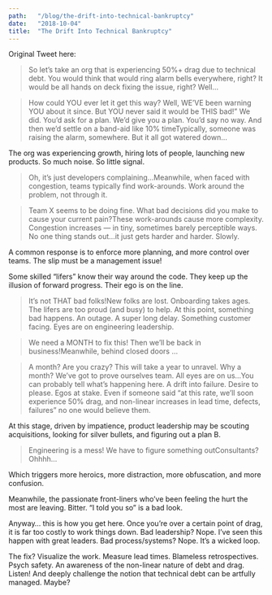 ```yaml
---
path:	"/blog/the-drift-into-technical-bankruptcy"
date:	"2018-10-04"
title:	"The Drift Into Technical Bankruptcy"
---
```


Original Tweet here:


> [](https://twitter.com/johncutlefish/status/1046533152624132097?s=21)So let’s take an org that is experiencing 50%+ drag due to technical debt. You would think that would ring alarm bells everywhere, right? It would be all hands on deck fixing the issue, right? Well…


> How could YOU ever let it get this way?
> Well, WE’VE been warning YOU about it since.
> But YOU never said it would be THIS bad!”
> We did. You’d ask for a plan. We’d give you a plan. You’d say no way. And then we’d settle on a band-aid like 10% timeTypically, someone was raising the alarm, somewhere. But it all got watered down…

The org was experiencing growth, hiring lots of people, launching new products. So much noise. So little signal.


> Oh, it’s just developers complaining…Meanwhile, when faced with congestion, teams typically find work-arounds. Work around the problem, not through it.


> Team X seems to be doing fine. What bad decisions did you make to cause your current pain?These work-arounds cause more complexity. Congestion increases — in tiny, sometimes barely perceptible ways. No one thing stands out…it just gets harder and harder. Slowly.

A common response is to enforce more planning, and more control over teams. The slip must be a management issue!

Some skilled “lifers” know their way around the code. They keep up the illusion of forward progress. Their ego is on the line.


> It’s not THAT bad folks!New folks are lost. Onboarding takes ages. The lifers are too proud (and busy) to help. At this point, something bad happens. An outage. A super long delay. Something customer facing. Eyes are on engineering leadership.


> We need a MONTH to fix this! Then we’ll be back in business!Meanwhile, behind closed doors …


> A month? Are you crazy? This will take a year to unravel. Why a month?
> We’ve got to prove ourselves team. All eyes are on us…You can probably tell what’s happening here. A drift into failure. Desire to please. Egos at stake. Even if someone said “at this rate, we’ll soon experience 50% drag, and non-linear increases in lead time, defects, failures” no one would believe them.

At this stage, driven by impatience, product leadership may be scouting acquisitions, looking for silver bullets, and figuring out a plan B.


> Engineering is a mess! We have to figure something outConsultants? Ohhhh…

Which triggers more heroics, more distraction, more obfuscation, and more confusion.

Meanwhile, the passionate front-liners who’ve been feeling the hurt the most are leaving. Bitter. “I told you so” is a bad look.

Anyway… this is how you get here. Once you’re over a certain point of drag, it is far too costly to work things down. Bad leadership? Nope. I’ve seen this happen with great leaders. Bad process/systems? Nope. It’s a wicked loop.

The fix? Visualize the work. Measure lead times. Blameless retrospectives. Psych safety. An awareness of the non-linear nature of debt and drag. Listen! And deeply challenge the notion that technical debt can be artfully managed. Maybe?

